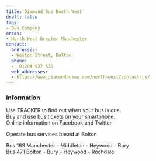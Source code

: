 ```yaml
---
title: Diamond Bus North West
draft: false
tags:
- Bus Company
areas:
- North West Greater Manchester
contact:
  addresses:
  - Weston Street, Bolton
  phone:
  -  01204 937 535
  web_addresses:
  - https://www.diamondbuses.com/north-west/contact-us/
---
```

### Information
Use TRACKER to find out when your bus is due.  
Buy and use bus tickets on your smartphone.  
Online information on Facebook and Twitter

Operate bus services based at Bolton

Bus 163 Manchester - Middleton - Heywood - Bury  
Bus 471 Bolton - Bury - Heywood - Rochdale
